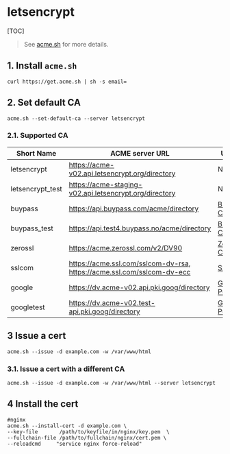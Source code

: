 # letsencrypt

[TOC]

> See [acme.sh](https://github.com/acmesh-official/acme.sh) for more details.

## 1. Install `acme.sh`

```shell
curl https://get.acme.sh | sh -s email=
```

## 2. Set default CA

```shell
acme.sh --set-default-ca --server letsencrypt
```

### 2.1. Supported CA

| Short Name       | ACME server URL                                                        | Usage Wiki                                                                           |
| ---------------- | ---------------------------------------------------------------------- | ------------------------------------------------------------------------------------ |
| letsencrypt      | https://acme-v02.api.letsencrypt.org/directory                         | N/A                                                                                  |
| letsencrypt_test | https://acme-staging-v02.api.letsencrypt.org/directory                 | N/A                                                                                  |
| buypass          | https://api.buypass.com/acme/directory                                 | [BuyPass.com CA](https://github.com/acmesh-official/acme.sh/wiki/BuyPass.com-CA)     |
| buypass_test     | https://api.test4.buypass.no/acme/directory                            | [BuyPass.com CA](https://github.com/acmesh-official/acme.sh/wiki/BuyPass.com-CA)     |
| zerossl          | https://acme.zerossl.com/v2/DV90                                       | [ZeroSSL.com CA](https://github.com/acmesh-official/acme.sh/wiki/ZeroSSL.com-CA)     |
| sslcom           | https://acme.ssl.com/sslcom-dv-rsa, https://acme.ssl.com/sslcom-dv-ecc | [SSL.com CA](https://github.com/acmesh-official/acme.sh/wiki/SSL.com-CA)             |
| google           | https://dv.acme-v02.api.pki.goog/directory                             | [Google Public CA](https://github.com/acmesh-official/acme.sh/wiki/Google-Public-CA) |
| googletest       | https://dv.acme-v02.test-api.pki.goog/directory                        | [Google Public CA](https://github.com/acmesh-official/acme.sh/wiki/Google-Public-CA) |

## 3 Issue a cert

```shell
acme.sh --issue -d example.com -w /var/www/html
```

### 3.1. Issue a cert with a different CA

```shell
acme.sh --issue -d example.com -w /var/www/html --server letsencrypt
```

## 4 Install the cert

```shell
#nginx
acme.sh --install-cert -d example.com \
--key-file       /path/to/keyfile/in/nginx/key.pem  \
--fullchain-file /path/to/fullchain/nginx/cert.pem \
--reloadcmd     "service nginx force-reload"
```
